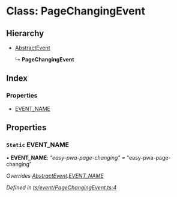 
# Class: PageChangingEvent

## Hierarchy

* [AbstractEvent](abstractevent.md)

  ↳ **PageChangingEvent**

## Index

### Properties

* [EVENT_NAME](pagechangingevent.md#static-event_name)

## Properties

### `Static` EVENT_NAME

▪ **EVENT_NAME**: *"easy-pwa-page-changing"* = "easy-pwa-page-changing"

*Overrides [AbstractEvent](abstractevent.md).[EVENT_NAME](abstractevent.md#static-event_name)*

*Defined in [ts/event/PageChangingEvent.ts:4](https://github.com/easy-pwa/easy-pwa-js/blob/1fe1473/src/ts/event/PageChangingEvent.ts#L4)*
